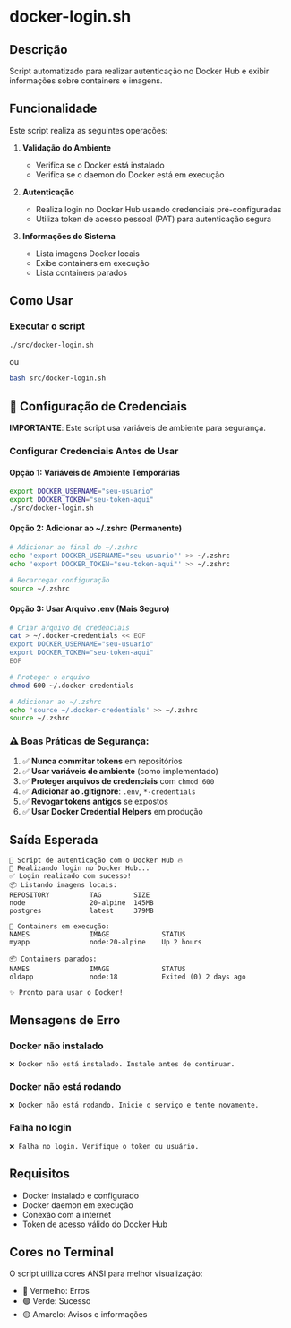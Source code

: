 # docker-login.sh

## Descrição

Script automatizado para realizar autenticação no Docker Hub e exibir informações sobre containers e imagens.

## Funcionalidade

Este script realiza as seguintes operações:

1. **Validação do Ambiente**

   - Verifica se o Docker está instalado
   - Verifica se o daemon do Docker está em execução

2. **Autenticação**

   - Realiza login no Docker Hub usando credenciais pré-configuradas
   - Utiliza token de acesso pessoal (PAT) para autenticação segura

3. **Informações do Sistema**
   - Lista imagens Docker locais
   - Exibe containers em execução
   - Lista containers parados

## Como Usar

### Executar o script

```bash
./src/docker-login.sh
```

ou

```bash
bash src/docker-login.sh
```

## 🔐 Configuração de Credenciais

**IMPORTANTE**: Este script usa variáveis de ambiente para segurança.

### Configurar Credenciais Antes de Usar

#### Opção 1: Variáveis de Ambiente Temporárias

```bash
export DOCKER_USERNAME="seu-usuario"
export DOCKER_TOKEN="seu-token-aqui"
./src/docker-login.sh
```

#### Opção 2: Adicionar ao ~/.zshrc (Permanente)

```bash
# Adicionar ao final do ~/.zshrc
echo 'export DOCKER_USERNAME="seu-usuario"' >> ~/.zshrc
echo 'export DOCKER_TOKEN="seu-token-aqui"' >> ~/.zshrc

# Recarregar configuração
source ~/.zshrc
```

#### Opção 3: Usar Arquivo .env (Mais Seguro)

```bash
# Criar arquivo de credenciais
cat > ~/.docker-credentials << EOF
export DOCKER_USERNAME="seu-usuario"
export DOCKER_TOKEN="seu-token-aqui"
EOF

# Proteger o arquivo
chmod 600 ~/.docker-credentials

# Adicionar ao ~/.zshrc
echo 'source ~/.docker-credentials' >> ~/.zshrc
source ~/.zshrc
```

### ⚠️ Boas Práticas de Segurança:

1. ✅ **Nunca commitar tokens** em repositórios
2. ✅ **Usar variáveis de ambiente** (como implementado)
3. ✅ **Proteger arquivos de credenciais** com `chmod 600`
4. ✅ **Adicionar ao .gitignore**: `.env`, `*-credentials`
5. ✅ **Revogar tokens antigos** se expostos
6. ✅ **Usar Docker Credential Helpers** em produção

## Saída Esperada

```
🚀 Script de autenticação com o Docker Hub 🔥
🔐 Realizando login no Docker Hub...
✅ Login realizado com sucesso!
📦 Listando imagens locais:
REPOSITORY          TAG        SIZE
node                20-alpine  145MB
postgres            latest     379MB

🧱 Containers em execução:
NAMES               IMAGE             STATUS
myapp               node:20-alpine    Up 2 hours

📦 Containers parados:
NAMES               IMAGE             STATUS
oldapp              node:18           Exited (0) 2 days ago

✨ Pronto para usar o Docker!
```

## Mensagens de Erro

### Docker não instalado

```
❌ Docker não está instalado. Instale antes de continuar.
```

### Docker não está rodando

```
❌ Docker não está rodando. Inicie o serviço e tente novamente.
```

### Falha no login

```
❌ Falha no login. Verifique o token ou usuário.
```

## Requisitos

- Docker instalado e configurado
- Docker daemon em execução
- Conexão com a internet
- Token de acesso válido do Docker Hub

## Cores no Terminal

O script utiliza cores ANSI para melhor visualização:

- 🔴 Vermelho: Erros
- 🟢 Verde: Sucesso
- 🟡 Amarelo: Avisos e informações
